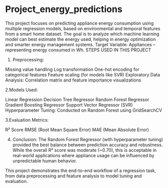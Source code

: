# Project_energy_predictions

This project focuses on predicting appliance energy consumption using multiple regression models, based on environmental and temporal features from a smart home dataset. The goal is to analyze which machine learning model can best estimate the energy used, helping in energy optimization and smarter energy management systems.
Target Variable: Appliances – representing energy consumed in Wh.
STEPS USED IN THIS PROJECT
1. Preprocessing:

Missing value handling
Log transformation
One-hot encoding for categorical features
Feature scaling (for models like SVR)
Exploratory Data Analysis: Correlation matrix and feature importance visualizations

2.Models Used:

Linear Regression
Decision Tree Regressor
Random Forest Regressor
Gradient Boosting Regressor
Support Vector Regressor (SVR)
Hyperparameter Tuning: Conducted on Random Forest using GridSearchCV

3.Evaluation Metrics:

R² Score
RMSE (Root Mean Square Error)
MAE (Mean Absolute Error)

4. Conclusion:
The Random Forest Regressor (with hyperparameter tuning) provided the best balance between prediction accuracy and robustness. While the overall R² score was moderate (~0.70), this is acceptable in real-world applications where appliance usage can be influenced by unpredictable human behavior.

This project demonstrates the end-to-end workflow of a regression task, from data preprocessing and feature analysis to model tuning and evaluation.

